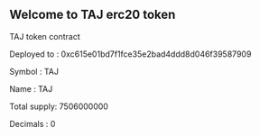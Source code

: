 ## Welcome to TAJ erc20 token

TAJ token contract

Deployed to : 0xc615e01bd7f1fce35e2bad4ddd8d046f39587909

Symbol      : TAJ

Name        : TAJ

Total supply: 7506000000

Decimals    : 0
